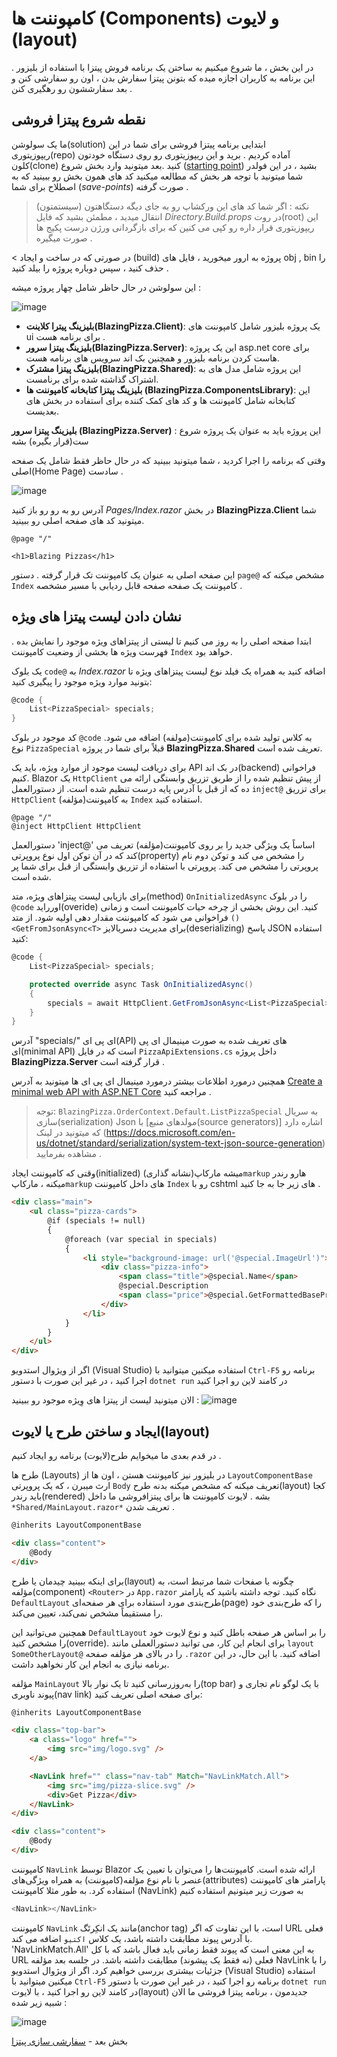 # کامپوننت ها (Components) و لایوت (layout)  

در این بخش ، ما شروع میکنیم به ساختن یک برنامه فروش پیتزا با استفاده از بلیزور . این برنامه به کاربران اجازه میده که بتونن پیتزا سفارش بدن ، اون رو سفارشی کنن و بعد سفارششون رو رهگیری کنن .
## نقطه شروع پیتزا فروشی  

ما یک سولوشن(solution) ابتدایی برنامه پیتزا فروشی برای شما در این ریپوزیتوری(repo) آماده کردیم . برید و این ریپوزیتوری رو روی دستگاه خودتون کلون(clone) کنید .بعد میتونید وارد بخش شروع ([starting point](https://github.com/dotnet-presentations/blazor-workshop/tree/master/save-points/00-get-started)) بشید ، در این فولدر شما میتونید با توجه هر بخش که مطالعه میکنید کد های همون بخش رو ببینید که به اصطلاح برای شما (*save-points*) صورت گرفته .
> نکته : اگر شما کد های این ورکشاپ رو به جای دیگه دستگاهتون (سیستمتون) انتقال میدید ، مطمئن بشید که  فایل *Directory.Build.props* در روت(root) این ریپوزیتوری قرار داره رو کپی می کنین که برای بازگردانی ورژن درست پکیج ها صورت میگیره .
 
< در صورتی که در ساخت و ایجاد (build) پروژه به ارور میخورید ، فایل های obj , bin را حذف کنید ، سپس دوباره پروژه را بیلد کنید .

این سولوشن در حال حاظر شامل چهار پروژه میشه : 

![image](https://user-images.githubusercontent.com/1874516/77238114-e2072780-6b8a-11ea-8e44-de6d7910183e.png)


- **بلیزینگ پیترا کلاینت(BlazingPizza.Client)**: یک پروژه بلیزور شامل کامپوننت های ui برای برنامه هست . 
- **بلیزینگ پیتزا سرور(BlazingPizza.Server)**: این یک پروژه asp.net core برای هاست کردن برنامه بلیزور و همچنین بک اند سرویس های برنامه هست.
- **بلیزینگ پیتزا مشترک(BlazingPizza.Shared)**: این پروژه شامل مدل های به اشتراک گذاشته شده برای برنامست.
- **بلیزینگ پیتزا کتابخانه کامپوننت ها (BlazingPizza.ComponentsLibrary)**: این کتابخانه شامل کامپوننت ها و کد های کمک کننده برای استفاده در بخش های بعدیست.

 **بلیزینگ پیتزا سرور (BlazingPizza.Server)** : این پروژه باید به عنوان یک پروژه شروع ست(قرار بگیره) بشه


وقتی که برنامه را اجرا کردید ، شما میتونید ببینید که در حال حاظر فقط شامل یک صفحه اصلی(Home Page) سادست .

![image](https://user-images.githubusercontent.com/1874516/77238160-25fa2c80-6b8b-11ea-8145-e163a9f743fe.png)

آدرس رو به رو رو باز کنید *Pages/Index.razor* در بخش **BlazingPizza.Client** شما میتونید کد های صفحه اصلی رو ببینید.

```
@page "/"

<h1>Blazing Pizzas</h1>
```
این صفحه اصلی به عنوان یک کامپوننت تک قرار گرفته . دستور `page@` مشخص میکنه که `Index` کامپوننت یک صفحه صفحه قابل ردیابی با مسیر مشخصه .



## نشان دادن لیست پیتزا های ویژه

ابتدا صفحه اصلی را به روز می کنیم تا لیستی از پیتزاهای ویژه موجود را نمایش بده . فهرست ویژه‌ ها بخشی از وضعیت کامپوننت `Index` خواهد بود.

یک بلوک `code@` به *Index.razor* اضافه کنید به همراه یک فیلد نوع لیست پیتزاهای ویژه تا بتونید موارد ویژه موجود را پیگیری کنید:
```csharp
@code {
    List<PizzaSpecial> specials;
}
```

کد موجود در بلوک `@code` به کلاس تولید شده برای کامپوننت(مولفه) اضافه می شود. نوع `PizzaSpecial` قبلاً برای شما در پروژه **BlazingPizza.Shared** تعریف شده است.

برای دریافت لیست موجود از موارد ویژه، باید یک API در بک اند(backend) فراخوانی کنیم. Blazor یک `HttpClient` از پیش تنظیم شده را از طریق تزریق وابستگی ارائه می ده که از قبل با آدرس پایه درست تنظیم شده است. از دستورالعمل `inject@` برای تزریق `HttpClient` به کامپوننت(مؤلفه) `Index` استفاده کنید.
```
@page "/"
@inject HttpClient HttpClient
```

دستورالعمل 'inject@' اساساً یک ویژگی جدید را بر روی کامپوننت(مؤلفه) تعریف می کند که در آن توکن اول نوع پروپرتی(property) را مشخص می کند و توکن دوم نام پروپرتی را مشخص می کند. پروپرتی با استفاده از تزریق وابستگی از قبل برای شما پر شده است.

برای بازیابی لیست پیتزاهای ویژه، متد(method) `OnInitializedAsync` را در بلوک `@code` اورراید(overide) کنید. این روش بخشی از چرخه حیات کامپوننت است و زمانی فراخوانی می شود که کامپوننت مقدار دهی اولیه شود. از متد `()<GetFromJsonAsync<T>` برای مدیریت دسریالایز(deserializing) پاسخ JSON استفاده کنید:
```csharp
@code {
    List<PizzaSpecial> specials;

    protected override async Task OnInitializedAsync()
    {
        specials = await HttpClient.GetFromJsonAsync<List<PizzaSpecial>>("specials", BlazingPizza.OrderContext.Default.ListPizzaSpecial);
    }
}
```


آدرس "specials/" ای پی ای(API) های تعریف شده به صورت مینیمال ای پی ای(minimal API) است که در فایل `PizzaApiExtensions.cs` داخل پروژه **BlazingPizza.Server** قرار گرفته است .

همچنین درمورد اطلاعات بیشتر درمورد مینیمال ای پی ای ها میتونید به آدرس [Create a minimal web API with ASP.NET Core](https://docs.microsoft.com/en-us/aspnet/core/tutorials/min-web-api?view=aspnetcore-6.0) مراجعه کنید .


> توجه: `BlazingPizza.OrderContext.Default.ListPizzaSpecial` به سریال سازی(serialization) Json با [مولدهای منبع(source generators)] اشاره دارد که میتونید در لینک (https://docs.microsoft.com/en-us/dotnet/standard/serialization/system-text-json-source-generation) مشاهده بفرمایید .
 

وقتی که کامپوننت ایجاد(initialized) میشه مارکاپ(نشانه گذاری)`markup` هارو رندر میکنه ، مارکاپ`markup` های داخل کامپوننت `Index` رو با cshtml های زیر جا به جا کنید .

```html
<div class="main">
    <ul class="pizza-cards">
        @if (specials != null)
        {
            @foreach (var special in specials)
            {
                <li style="background-image: url('@special.ImageUrl')">
                    <div class="pizza-info">
                        <span class="title">@special.Name</span>
                        @special.Description
                        <span class="price">@special.GetFormattedBasePrice()</span>
                    </div>
                </li>
            }
        }
    </ul>
</div>
```

اگر از ویژوال استدویو (Visual Studio) استفاده میکنین میتوانید با `Ctrl-F5` برنامه رو اجرا کنید ، در غیر این صورت با دستور `dotnet run` در کامند لاین رو اجرا کنید 

الان میتونید لیست از پیتزا های وِیژه موجود رو ببینید :
![image](https://user-images.githubusercontent.com/1874516/77239386-6c558880-6b97-11ea-9a14-83933146ba68.png)


## ایجاد و ساختن طرح یا لایوت(layout)

در قدم بعدی ما میخوایم طرح(لایوت) برنامه رو ایجاد کنیم .

طرح ها (Layouts) در بلیزور نیز کامپوننت هستن ، اون ها از `LayoutComponentBase` ارث میبرن ، که یک پروپرتی `Body` تعریف میکنه که مشخص میکنه بدنه طرح(layout) کجا باید رندر(rendered) بشه . لایوت کامپوننت ها برای پیتزافروشی ما داخل `*Shared/MainLayout.razor*` تعریف شدن .
```html
@inherits LayoutComponentBase

<div class="content">
    @Body
</div>
```


برای اینکه ببینید چیدمان یا طرح(layout) چگونه با صفحات شما مرتبط است، به مؤلفه(component) `<Router>` در `App.razor` نگاه کنید. توجه داشته باشید که پارامتر `DefaultLayout` طرح‌بندی مورد استفاده برای هر صفحه‌ای(page) را که طرح‌بندی خود را مستقیماً مشخص نمی‌کند، تعیین می‌کند.

همچنین می‌توانید این `DefaultLayout` را بر اساس هر صفحه باطل کنید و نوع لایوت خود را مشخص کنید(override). برای انجام این کار، می توانید دستورالعملی مانند `layout SomeOtherLayout@` را در بالای هر مؤلفه صفحه `.razor` اضافه کنید. با این حال، در این برنامه نیازی به انجام این کار نخواهید داشت.

مؤلفه `MainLayout` را به‌روزرسانی کنید تا یک نوار بالا(top bar) با یک لوگو نام تجاری و پیوند ناوبری(nav link) برای صفحه اصلی تعریف کنید:
```html
@inherits LayoutComponentBase

<div class="top-bar">
    <a class="logo" href="">
        <img src="img/logo.svg" />
    </a>

    <NavLink href="" class="nav-tab" Match="NavLinkMatch.All">
        <img src="img/pizza-slice.svg" />
        <div>Get Pizza</div>
    </NavLink>
</div>

<div class="content">
    @Body
</div>
```

کامپوننت `NavLink` توسط Blazor ارائه شده است. کامپوننت‌ها را می‌توان با تعیین یک عنصر با نام نوع مؤلفه(کامپوننت) به همراه ویژگی‌های(attributes) پارامتر های کامپوننت استفاده کرد. به طور مثلا کامپوننت (NavLink) به صورت زیر میتونیم استفاده کنیم 
```csharp
<NavLink></NavLink>
```
کامپوننت `NavLink` مانند یک انکِرتَگ(anchor tag) است، با این تفاوت که اگر URL فعلی با آدرس پیوند مطابقت داشته باشد، یک کلاس `اکتیو` اضافه می کند. 'NavLinkMatch.All' به این معنی است که پیوند فقط زمانی باید فعال باشد که با کل URL فعلی (نه فقط یک پیشوند) مطابقت داشته باشد. در جلسه بعد مؤلفه NavLink را با جزئیات بیشتری بررسی خواهیم کرد.
اگر از ویژوال استدویو (Visual Studio) استفاده میکنین میتوانید با `Ctrl-F5` برنامه رو اجرا کنید ، در غیر این صورت با دستور `dotnet run` در کامند لاین رو اجرا کنید ، با لایوت(layout) جدیدمون ، برنامه پیتزا فروشی ما الان شبیه زیر شده :

![image](https://user-images.githubusercontent.com/1874516/77239419-aa52ac80-6b97-11ea-84ae-f880db776f5c.png)


بخش بعد - [سفارشی سازی پیتزا](02-customize-a-pizza.md)
